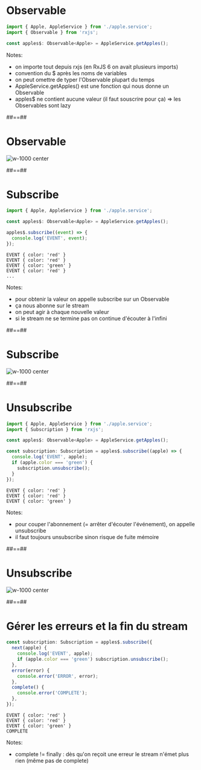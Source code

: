 # Observable

```typescript
import { Apple, AppleService } from './apple.service';
import { Observable } from 'rxjs';

const apples$: Observable<Apple> = AppleService.getApples();
```

<!-- .element: class="big-code" -->

Notes:

- on importe tout depuis rxjs (en RxJS 6 on avait plusieurs imports)
- convention du $ après les noms de variables
- on peut omettre de typer l'Observable plupart du temps
- AppleService.getApples() est une fonction qui nous donne un Observable
- apples$ ne contient aucune valeur (il faut souscrire pour ça) => les Observables sont lazy

##==##

# Observable

![w-1000 center](./assets/images/diagrams/empty_stream.svg)

##==##

# Subscribe

```typescript
import { Apple, AppleService } from './apple.service';

const apples$: Observable<Apple> = AppleService.getApples();

apples$.subscribe((event) => {
  console.log('EVENT', event);
});
```

<!-- .element: class="big-code" -->

```text
EVENT { color: 'red' }
EVENT { color: 'red' }
EVENT { color: 'green' }
EVENT { color: 'red' }
...
```

<!-- .element: class="big-code" -->

Notes:

- pour obtenir la valeur on appelle subscribe sur un Observable
- ça nous abonne sur le stream
- on peut agir à chaque nouvelle valeur
- si le stream ne se termine pas on continue d'écouter à l'infini

##==##

# Subscribe

![w-1000 center](./assets/images/diagrams/apple_subscribe.svg)

##==##

# Unsubscribe

```typescript
import { Apple, AppleService } from './apple.service';
import { Subscription } from 'rxjs';

const apples$: Observable<Apple> = AppleService.getApples();

const subscription: Subscription = apples$.subscribe((apple) => {
  console.log('EVENT', apple);
  if (apple.color === 'green') {
    subscription.unsubscribe();
  }
});
```

<!-- .element: class="big-code" -->

```text
EVENT { color: 'red' }
EVENT { color: 'red' }
EVENT { color: 'green' }
```

<!-- .element: class="big-code" -->

Notes:

- pour couper l'abonnement (= arrêter d'écouter l'événement), on appelle unsubscribe
- il faut toujours unsubscribe sinon risque de fuite mémoire

##==##

# Unsubscribe

![w-1000 center](./assets/images/diagrams/apple_subscribe_unsubscribe.svg)

##==##

# Gérer les erreurs et la fin du stream

```typescript
const subscription: Subscription = apples$.subscribe({
  next(apple) {
    console.log('EVENT', apple);
    if (apple.color === 'green') subscription.unsubscribe();
  },
  error(error) {
    console.error('ERROR', error);
  },
  complete() {
    console.error('COMPLETE');
  },
});
```

<!-- .element: class="big-code" -->

```text
EVENT { color: 'red' }
EVENT { color: 'red' }
EVENT { color: 'green' }
COMPLETE
```

<!-- .element: class="big-code" -->

Notes:

- complete != finally : dès qu'on reçoit une erreur le stream n'émet plus rien (même pas de complete)
